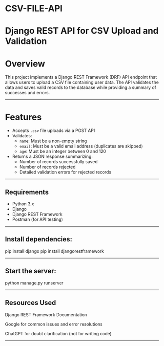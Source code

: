# CSV-FILE-API
# Django REST API for CSV Upload and Validation

# Overview

This project implements a Django REST Framework (DRF) API endpoint that allows users to upload a CSV file containing user data. The API validates the data and saves valid records to the database while providing a summary of successes and errors.

---

# Features

- Accepts `.csv` file uploads via a POST API
- Validates:
  - `name`: Must be a non-empty string
  - `email`: Must be a valid email address (duplicates are skipped)
  - `age`: Must be an integer between 0 and 120
- Returns a JSON response summarizing:
  - Number of records successfully saved
  - Number of records rejected
  - Detailed validation errors for rejected records

---

## Requirements

- Python 3.x
- Django
- Django REST Framework
- Postman (for API testing)

---
## Install dependencies:

pip install django
pip install djangorestframework

---
## Start the server:

python manage.py runserver

---
## Resources Used

Django REST Framework Documentation

Google for common issues and error resolutions

ChatGPT for doubt clarification (not for writing code)

---



